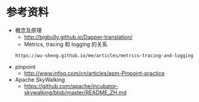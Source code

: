 # 参考资料
- 概念及原理
    - http://bigbully.github.io/Dapper-translation/
    - Metrics, tracing 和 logging 的关系
    ```
    https://wu-sheng.github.io/me/articles/metrics-tracing-and-logging
    ```
- pinpoint
    - http://www.infoq.com/cn/articles/apm-Pinpoint-practice
- Apache SkyWalking
    - https://github.com/apache/incubator-skywalking/blob/master/README_ZH.md